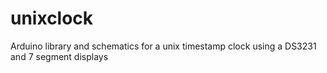 # unixclock
Arduino library and schematics for a unix timestamp clock using a DS3231 and 7 segment displays
